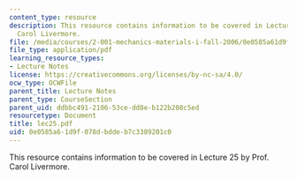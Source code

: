 ```yaml
---
content_type: resource
description: This resource contains information to be covered in Lecture 25 by Prof.
  Carol Livermore.
file: /media/courses/2-001-mechanics-materials-i-fall-2006/0e0585a61d9f078dbddeb7c3389201c0_lec25.pdf
file_type: application/pdf
learning_resource_types:
- Lecture Notes
license: https://creativecommons.org/licenses/by-nc-sa/4.0/
ocw_type: OCWFile
parent_title: Lecture Notes
parent_type: CourseSection
parent_uid: ddbbc491-2106-53ce-dd8e-b122b208c5ed
resourcetype: Document
title: lec25.pdf
uid: 0e0585a6-1d9f-078d-bdde-b7c3389201c0
---
```

This resource contains information to be covered in Lecture 25 by Prof. Carol Livermore.